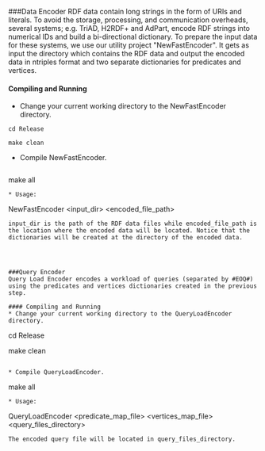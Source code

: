 ###Data Encoder
RDF data contain long strings in the form of URIs and literals. To avoid the storage, processing, and communication overheads, several systems; e.g. TriAD, H2RDF+ and AdPart, encode RDF strings into numerical IDs and build a bi-directional dictionary.
To prepare the input data for these systems, we use our utility project "NewFastEncoder". It gets as input the directory which contains the RDF data and output the encoded data in ntriples format and two separate dictionaries for predicates and vertices.

#### Compiling and Running
 * Change your current working directory to the NewFastEncoder directory. 

 ```
 cd Release

 make clean
 ```

* Compile NewFastEncoder. 
  ```
make all
 ```
* Usage:  
  ```
NewFastEncoder <input_dir> <encoded_file_path>
 ```
input_dir is the path of the RDF data files while encoded_file_path is the location where the encoded data will be located. Notice that the dictionaries will be created at the directory of the encoded data. 




###Query Encoder
Query Load Encoder encodes a workload of queries (separated by #EOQ#) using the predicates and vertices dictionaries created in the previous step. 

#### Compiling and Running
 * Change your current working directory to the QueryLoadEncoder directory. 

 ```
 cd Release

make clean
 ```

* Compile QueryLoadEncoder. 
  ```
make all
 ```
* Usage:  
  ```
QueryLoadEncoder <predicate_map_file> <vertices_map_file> <query_files_directory>
 ```
The encoded query file will be located in query_files_directory.




